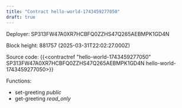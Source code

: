 ```yaml
---
title: "Contract hello-world-1743459277050"
draft: true
---
```

Deployer: SP313FW47A0XR7HCBFQ0ZZHS47Q265AEBMPK1GD4N


 



Block height: 881757 (2025-03-31T22:02:27.000Z)

Source code: {{<contractref "hello-world-1743459277050" SP313FW47A0XR7HCBFQ0ZZHS47Q265AEBMPK1GD4N hello-world-1743459277050>}}

Functions:

* set-greeting _public_
* get-greeting _read_only_
